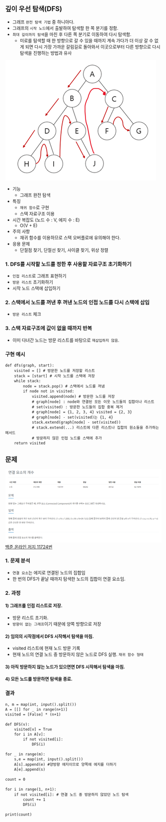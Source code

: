 ## 깊이 우선 탐색(DFS)
* 그래프 `완전 탐색 기법` 중 하니아다.
* 그래프의 `시작 노드`에서 출발하여 탐색할 한 쪽 분기를 정함.
* `최대 깊이까지 탐색`을 마친 후 다른 쪽 분기로 이동하여 다시 탐색함.
  * 미로를 탐색할 때 한 방향으로 갈 수 있을 때까지 계속 가다가 더 이상 갈 수 없게 되면 다시 가장 가까운 갈림길로 돌아와서 이곳으로부터 다른 방향으로 다시 탐색을 진행하는 방법과 유사

![Alt text](../img/dfs.png)  

* 기능
  * 그래프 완전 탐색
* 특징
  * `재귀 함수`로 구현
  * 스택 자료구조 이용
* 시간 복잡도 (노드 수 : V, 에지 수 : E)
  * O(V + E)
* 주의 사항
  * 재귀 함수를 이용하므로 스택 오버플로에 유의해야 한다.
* 응용 문제
  * 단절점 찾기, 단절선 찾기, 사이클 찾기, 위상 정렬

### 1. DFS를 시작할 노드를 정한 후 사용할 자료구조 초기화하기
* `인접 리스트`로 그래프 표현하기
* `방문 리스트` 초기화하기
* 시작 노드 스택에 삽입하기

### 2. 스택에서 노드를 꺼낸 후 꺼낸 노드의 인접 노드를 다시 스택에 삽입
* `방문 리스트` 체크

### 3. 스택 자료구조에 값이 없을 때까지 반복
* 이미 다녀간 노드는 방문 리스트를 바탕으로 `재삽입하지 않음`.

### 구현 예시
```
def dfs(graph, start):
    visited = [] # 방문한 노드를 저장할 리스트
    stack = [start] # 시작 노드를 스택에 저장
    while stack:
        node = stack.pop() # 스택에서 노드를 꺼냄
        if node not in visited:
            visited.append(node) # 방문한 노드를 저장
            # graph[node] : node와 연결된 모든 이웃 노드들의 집합이나 리스트
            # set(visited) : 방문한 노드들의 집합 중복 제거
            # graph[node] = {1, 2, 3, 4} visited = {2, 3}
            # graph[node] - set(visited)는 {1, 4}
            stack.extend(graph[node] - set(visited)) 
            # stack.extend(...) 리스트에 다른 리스트나 집합의 원소들을 추가하는 메서드
            # 방문하지 않은 인접 노드를 스택에 추가
    return visited
```
## 문제
![Alt text](../img/연결요소의개수구하기.png)   
[백준 온라인 저지 11724번](https://www.acmicpc.net/problem/11724)

### 1. 문제 분석
* `연결 요소`는 에지로 연결된 노드의 집합임
* 한 번의 DFS가 끝날 때까지 탐색한 노드의 집합이 연결 요소임.

### 2. 과정
#### 1) 그래프를 인접 리스트로 저장.
* 방문 리스트 초기화.
* `방향이 없는 그래프`이기 때문에 양쪽 방향으로 저장

#### 2) 임의의 시작점에서 DFS 시작해서 탐색을 마침.
* visited 리스트에 현재 노드 방문 기록
* 현재 노드의 연결 노드 중 방문하지 않은 노드로 DFS 실행. `재귀 함수 형태`
#### 3) 아직 방문하지 않는 노드가 있으면면 DFS 시작해서 탐색을 마침.
#### 4) 모든 노드를 방문하면 탐색을 종료.


### 결과
```
n, m = map(int, input().split())
A = [[] for _ in range(n+1)]
visited = [False] * (n+1)

def DFS(v):
    visited[v] = True
    for i in A[v]:
        if not visited[i]:
            DFS(i)

for _ in range(m):
    s,e = map(int, input().split())
    A[s].append(e) #양방향 에지이므로 양쪽에 에지를 더하기
    A[e].append(s)

count = 0

for i in range(1, n+1):
    if not visited[i]: # 연결 노드 중 방문하지 않았던 노드 탐색
        count += 1
        DFS(i)

print(count)
```